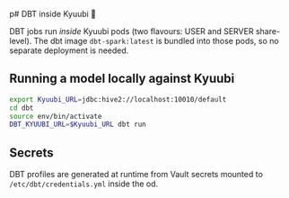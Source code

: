 p# DBT inside Kyuubi 🐉

DBT jobs run *inside* Kyuubi pods (two flavours: USER and SERVER share-level). The dbt image `dbt-spark:latest` is bundled into those pods, so no separate deployment is needed.

## Running a model locally against Kyuubi
```bash
export Kyuubi_URL=jdbc:hive2://localhost:10010/default
cd dbt
source env/bin/activate
DBT_KYUUBI_URL=$Kyuubi_URL dbt run
```

## Secrets
DBT profiles are generated at runtime from Vault secrets mounted to `/etc/dbt/credentials.yml` inside the od. 